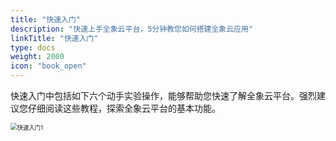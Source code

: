 ```yaml
---
title: "快速入门"
description: "快速上手全象云平台，5分钟教您如何搭建全象云应用"
linkTitle: "快速入门"
type: docs
weight: 2000
icon: "book_open"
---
```


快速入门中包括如下六个动手实验操作，能够帮助您快速了解全象云平台。强烈建议您仔细阅读这些教程，探索全象云平台的基本功能。

<img src="/images/quick_start/快速入门1.png" alt="快速入门1" style="zoom:67%;" />


